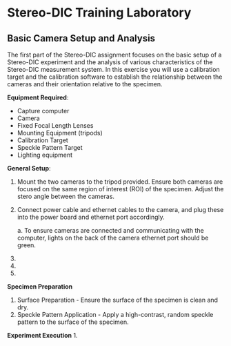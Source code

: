 # Stereo-DIC Training Laboratory
## Basic Camera Setup and Analysis
The first part of the Stereo-DIC assignment focuses on the basic setup of a Stereo-DIC experiment and the analysis of various characteristics of the Stereo-DIC measurement system. In this exercise you will use a calibration target and the calibration software to establish the relationship between the cameras and their orientation relative to the specimen.

**Equipment Required**:
- Capture computer
- Camera
- Fixed Focal Length Lenses
- Mounting Equipment (tripods)
- Calibration Target
- Speckle Pattern Target
- Lighting equipment

**General Setup**:

1. Mount the two cameras to the tripod provided. Ensure both cameras are focused on the same region of interest (ROI) of the specimen.  Adjust the stero angle between the cameras.
2. Connect power cable and ethernet cables to the camera, and plug these into the power board and ethernet port accordingly.

    a. To ensure cameras are connected and communicating with the computer, lights on the back of the camera ethernet port should be green.

3.     
4. 
5. 


**Specimen Preparation**
1. Surface Preparation - Ensure the surface of the specimen is clean and dry.
2. Speckle Pattern Application - Apply a high-contrast, random speckle pattern to the surface of the specimen.

**Experiment Execution**
1. 
